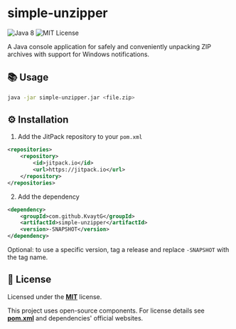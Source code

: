 # simple-unzipper

![Java 8](https://img.shields.io/badge/Java-8-blue?logo=java)  ![MIT License](https://img.shields.io/badge/License-MIT-green)

A Java console application for safely and conveniently unpacking ZIP archives with support for Windows notifications.

## 📚 Usage
```bash
java -jar simple-unzipper.jar <file.zip>
```

## ⚙️ Installation
1. Add the JitPack repository to your `pom.xml`
```xml
<repositories>
    <repository>
        <id>jitpack.io</id>
        <url>https://jitpack.io</url>
    </repository>
</repositories>
```
2. Add the dependency
```xml
<dependency>
    <groupId>com.github.KvaytG</groupId>
    <artifactId>simple-unzipper</artifactId>
    <version>-SNAPSHOT</version>
</dependency>
```
Optional: to use a specific version, tag a release and replace `-SNAPSHOT` with the tag name.

## 📜 License
Licensed under the **[MIT](LICENSE.txt)** license.

This project uses open-source components. For license details see **[pom.xml](pom.xml)** and dependencies' official websites.

